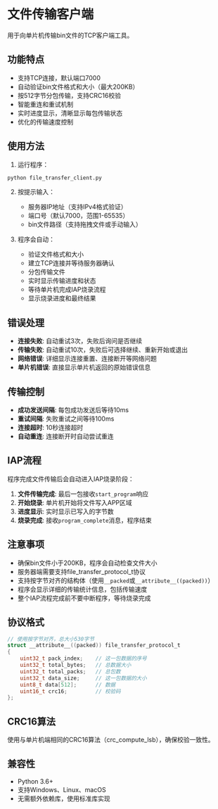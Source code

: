 # 文件传输客户端

用于向单片机传输bin文件的TCP客户端工具。

## 功能特点

- 支持TCP连接，默认端口7000
- 自动验证bin文件格式和大小（最大200KB）
- 按512字节分包传输，支持CRC16校验
- 智能重连和重试机制
- 实时进度显示，清晰显示每包传输状态
- 优化的传输速度控制

## 使用方法

1. 运行程序：
```bash
python file_transfer_client.py
```

2. 按提示输入：
   - 服务器IP地址（支持IPv4格式验证）
   - 端口号（默认7000，范围1-65535）
   - bin文件路径（支持拖拽文件或手动输入）

3. 程序会自动：
   - 验证文件格式和大小
   - 建立TCP连接并等待服务器确认
   - 分包传输文件
   - 实时显示传输进度和状态
   - 等待单片机完成IAP烧录流程
   - 显示烧录进度和最终结果

## 错误处理

- **连接失败**: 自动重试3次，失败后询问是否继续
- **传输失败**: 自动重试10次，失败后可选择继续、重新开始或退出
- **网络错误**: 详细显示连接重置、连接断开等网络问题
- **单片机错误**: 直接显示单片机返回的原始错误信息

## 传输控制

- **成功发送间隔**: 每包成功发送后等待10ms
- **重试间隔**: 失败重试之间等待100ms
- **连接超时**: 10秒连接超时
- **自动重连**: 连接断开时自动尝试重连

## IAP流程

程序完成文件传输后会自动进入IAP烧录阶段：

1. **文件传输完成**: 最后一包接收`start_program`响应
2. **开始烧录**: 单片机开始将文件写入APP区域  
3. **进度显示**: 实时显示已写入的字节数
4. **烧录完成**: 接收`program_complete`消息，程序结束

## 注意事项

- 确保bin文件小于200KB，程序会自动检查文件大小
- 服务器端需要支持file_transfer_protocol_t协议
- 支持按字节对齐的结构体（使用`__packed`或`__attribute__((packed))`）
- 程序会显示详细的传输统计信息，包括传输速度
- 整个IAP流程完成前不要中断程序，等待烧录完成

## 协议格式

```c
// 使用按字节对齐，总大小530字节
struct __attribute__((packed)) file_transfer_protocol_t
{
    uint32_t pack_index;    // 这一包数据的序号
    uint32_t total_bytes;   // 总数据大小  
    uint32_t total_packs;   // 总包数
    uint32_t data_size;     // 这一包数据的大小
    uint8_t data[512];      // 数据
    uint16_t crc16;         // 校验码
};
```

## CRC16算法

使用与单片机端相同的CRC16算法（crc_compute_lsb），确保校验一致性。

## 兼容性

- Python 3.6+
- 支持Windows、Linux、macOS
- 无需额外依赖库，使用标准库实现 